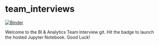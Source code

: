 # team_interviews
[![Binder](https://mybinder.org/badge.svg)](https://mybinder.org/v2/gh/CarrollAetna/team_interviews/master)

Welcome to the BI & Analytics Team Interview git. Hit the badge to launch the hosted Jupyter Notebook. Good Luck! 
